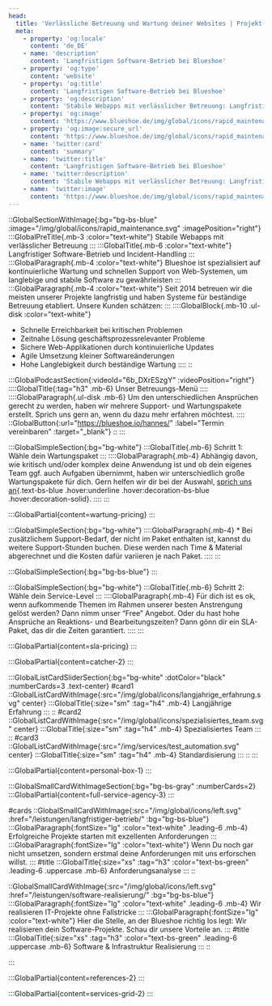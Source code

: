 ```yaml
---
head:
  title: 'Verlässliche Betreuung und Wartung deiner Websites | Projekt-Support seit 2014'
  meta:
    - property: 'og:locale'
      content: 'de_DE'
    - name: 'description'
      content: 'Langfristigen Software-Betrieb bei Blueshoe'
    - property: 'og:type'
      content: 'website'
    - property: 'og:title'
      content: 'Langfristigen Software-Betrieb bei Blueshoe'
    - property: 'og:description'
      content: 'Stabile Webapps mit verlässlicher Betreuung: Langfristiger Betrieb, schnelle Problemlösungen, sichere Updates und agile Änderungen. Jetzt informieren!'
    - property: 'og:image'
      content: 'https://www.blueshoe.de/img/global/icons/rapid_maintenance.svg'
    - property: 'og:image:secure_url'
      content: 'https://www.blueshoe.de/img/global/icons/rapid_maintenance.svg'
    - name: 'twitter:card'
      content: 'summary'
    - name: 'twitter:title'
      content: 'Langfristigen Software-Betrieb bei Blueshoe'
    - name: 'twitter:description'
      content: 'Stabile Webapps mit verlässlicher Betreuung: Langfristiger Betrieb, schnelle Problemlösungen, sichere Updates und agile Änderungen. Jetzt informieren!'
    - name: 'twitter:image'
      content: 'https://www.blueshoe.de/img/global/icons/rapid_maintenance.svg'
---
```


::GlobalSectionWithImage{:bg="bg-bs-blue" :image="/img/global/icons/rapid_maintenance.svg" :imagePosition="right"}
  :::GlobalPreTitle{.mb-3 :color="text-white"}
  Stabile Webapps mit verlässlicher Betreuung
  :::
  :::GlobalTitle{.mb-6 :color="text-white"}
  Langfristiger Software-Betrieb und Incident-Handling
  :::
  :::GlobalParagraph{.mb-4 :color="text-white"}
  Blueshoe ist spezialisiert auf kontinuierliche Wartung und schnellen Support von Web-Systemen, um langlebige und stabile Software zu gewährleisten
  :::
  :::GlobalParagraph{.mb-4 :color="text-white"}
  Seit 2014 betreuen wir die meisten unserer Projekte langfristig und haben Systeme für beständige Betreuung etabliert. Unsere Kunden schätzen:
  :::
  ::::GlobalBlock{.mb-10 .ul-disk :color="text-white"}
  - Schnelle Erreichbarkeit bei kritischen Problemen
  - Zeitnahe Lösung geschäftsprozessrelevanter Probleme
  - Sichere Web-Applikationen durch kontinuierliche Updates
  - Agile Umsetzung kleiner Softwareänderungen
  - Hohe Langlebigkeit durch beständige Wartung
  ::::
::

<!-- Wartung Pricing -->
:::GlobalPodcastSection{:videoId="6b_DXrESzgY" :videoPosition="right"}
  ::::GlobalTitle{:tag="h3" .mb-6}
  Unser Betreuungs-Menü
  ::::
  ::::GlobalParagraph{.ul-disk .mb-6}
  Um den unterschiedlichen Ansprüchen gerecht zu werden, haben wir mehrere Support- und Wartungspakete erstellt. Sprich uns gern an, wenn du dazu mehr erfahren möchtest.
  ::::
  ::GlobalButton{:url="https://blueshoe.io/hannes/" :label="Termin vereinbaren" :target="_blank"}
  ::
:::

:::GlobalSimpleSection{:bg="bg-white"}
  :::GlobalTitle{.mb-6}
  Schritt 1: Wähle dein Wartungspaket
  :::
  ::::GlobalParagraph{.mb-4}
  Abhängig davon, wie kritisch und/oder komplex deine Anwendung ist und ob dein eigenes Team ggf. auch Aufgaben übernimmt, haben wir unterschiedlich große Wartungspakete für dich. Gern helfen wir dir bei der Auswahl, [sprich uns an](/kontakt/){.text-bs-blue .hover:underline .hover:decoration-bs-blue .hover:decoration-solid}.
  ::::
:::


:::GlobalPartial{content=wartung-pricing}
:::

:::GlobalSimpleSection{:bg="bg-white"}
::::GlobalParagraph{.mb-4}
\* Bei zusätzlichem Support-Bedarf, der nicht im Paket enthalten ist, kannst du weitere Support-Stunden buchen. Diese werden nach Time & Material abgerechnet und die Kosten dafür variieren je nach Paket.
::::
:::

:::GlobalSimpleSection{:bg="bg-bs-blue"}
:::

<!-- SLA Pricing -->
:::GlobalSimpleSection{:bg="bg-white"}
  :::GlobalTitle{.mb-6}
  Schritt 2: Wähle dein Service-Level
  :::
  ::::GlobalParagraph{.mb-4}
  Für dich ist es ok, wenn aufkommende Themen im Rahmen unserer besten Anstrengung gelöst werden? Dann nimm unser “Free” Angebot. Oder du hast hohe Ansprüche an Reaktions- und Bearbeitungszeiten? Dann gönn dir ein SLA-Paket, das dir die Zeiten garantiert.
  ::::
:::

:::GlobalPartial{content=sla-pricing}
:::

<!--- CTA --->
:::GlobalPartial{content=catcher-2}
:::

<!--- Profitiere von: Boxen --->
:::GlobalListCardSliderSection{:bg="bg-white" :dotColor="black" :numberCards=3 .text-center}
#card1
::GlobalListCardWithImage{:src="/img/global/icons/langjahrige_erfahrung.svg" center}
:::GlobalTitle{:size="sm" :tag="h4" .mb-4}
Langjährige Erfahrung
:::
::
#card2
::GlobalListCardWithImage{:src="/img/global/icons/spezialisiertes_team.svg" center}
:::GlobalTitle{:size="sm" :tag="h4" .mb-4}
Spezialisiertes Team
:::
::
#card3
::GlobalListCardWithImage{:src="/img/services/test_automation.svg" center}
:::GlobalTitle{:size="sm" :tag="h4" .mb-4}
Standardisierung
:::
::
:::

<!--- persönlicher Kontakt --->
:::GlobalPartial{content=personal-box-1}
:::



<!--- Wir betreuen auch komplette Projekte --->
:::GlobalSmallCardWithImageSection{:bg="bg-bs-gray" :numberCards=2}
:::GlobalPartial{content=full-service-agency-3}
:::

#cards
::GlobalSmallCardWithImage{:src="/img/global/icons/left.svg" :href="/leistungen/langfristiger-betrieb/" :bg="bg-bs-blue"}
:::GlobalParagraph{:fontSize="lg" :color="text-white" .leading-6 .mb-4}
Erfolgreiche Projekte starten mit exzellenten Anforderungen
:::
:::GlobalParagraph{:fontSize="lg" :color="text-white"}
Wenn Du noch gar nicht umsetzen, sondern erstmal deine Anforderungen mit uns erforschen willst.
:::
#title
:::GlobalTitle{:size="xs" :tag="h3" :color="text-bs-green" .leading-6 .uppercase .mb-6}
Anforderungsanalyse
:::
::

::GlobalSmallCardWithImage{:src="/img/global/icons/left.svg" :href="/leistungen/software-realisierung/" :bg="bg-bs-blue"}
:::GlobalParagraph{:fontSize="lg" :color="text-white" .leading-6 .mb-4}
Wir realisieren IT-Projekte ohne Fallstricke
:::
:::GlobalParagraph{:fontSize="lg" :color="text-white"}
Hier die Stelle, an der Blueshoe richtig los legt: Wir realisieren dein Software-Projekte. Schau dir unsere Vorteile an.
:::
#title
:::GlobalTitle{:size="xs" :tag="h3" :color="text-bs-green" .leading-6 .uppercase .mb-6}
Software & Infrastruktur Realisierung
:::
::


:::


<!--- Referenzen --->
:::GlobalPartial{content=references-2}
:::

<!--- Service Grid --->
:::GlobalPartial{content=services-grid-2}
:::